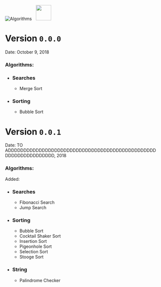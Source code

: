 <div align="left">
<img src="https://cdn.abraham.gq/projects/algorithms/algorithms.svg" alt="Algorithms"> <img src="http://konpa.github.io/devicon/devicon.git/icons/python/python-original.svg" width="50px">
<div>

# Version `0.0.0`

Date: October 9, 2018

### Algorithms:

- ### Searches
  - Merge Sort

- ### Sorting
  - Bubble Sort
  
# Version `0.0.1`

Date: TO ADDDDDDDDDDDDDDDDDDDDDDDDDDDDDDDDDDDDDDDDDDDDDDDDDDDDDDDDDDDDDDDD, 2018

### Algorithms:

Added:

- ### Searches
  - Fibonacci Search
  - Jump Search

- ### Sorting
  - Bubble Sort
  - Cocktail Shaker Sort
  - Insertion Sort
  - Pigeonhole Sort
  - Selection Sort
  - Stooge Sort

- ### String
  - Palindrome Checker